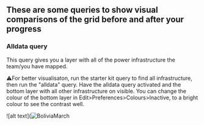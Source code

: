 ## These are some queries to show visual comparisons of the grid before and after your progress

### Alldata query
This query gives you a layer with all of the power infrastructure the team/you have mapped. 

⚠️For better visualisaton, run the starter kit query to find all infrastructure, then run the "alldata" query. Have the alldata query activated and the bottom layer with all other infrastructure on visible. You can change the colour of the bottom layer in Edit>Preferences>Colours>Inactive, to a bright colour to see the contrast well.

![alt text](![BoliviaMarch](https://github.com/user-attachments/assets/d96fe0e2-9e5a-4966-8757-ef24363b66e9)


